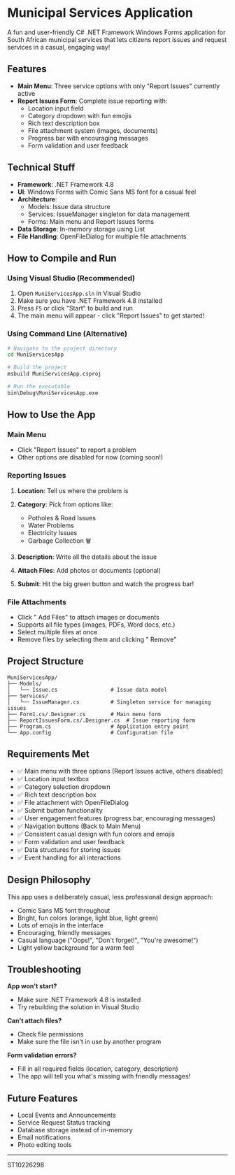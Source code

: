 # Municipal Services Application 

A fun and user-friendly C# .NET Framework Windows Forms application for South African municipal services that lets citizens report issues and request services in a casual, engaging way!

## Features 

- **Main Menu**: Three service options with only "Report Issues" currently active
- **Report Issues Form**: Complete issue reporting with:
  - Location input field 
  - Category dropdown with fun emojis 
  - Rich text description box 
  - File attachment system (images, documents) 
  - Progress bar with encouraging messages 
  - Form validation and user feedback 

## Technical Stuff 

- **Framework**: .NET Framework 4.8
- **UI**: Windows Forms with Comic Sans MS font for a casual feel
- **Architecture**: 
  - Models: Issue data structure
  - Services: IssueManager singleton for data management
  - Forms: Main menu and Report Issues forms
- **Data Storage**: In-memory storage using List<Issue>
- **File Handling**: OpenFileDialog for multiple file attachments

## How to Compile and Run 

### Using Visual Studio (Recommended)
1. Open `MuniServicesApp.sln` in Visual Studio
2. Make sure you have .NET Framework 4.8 installed
3. Press `F5` or click "Start" to build and run
4. The main menu will appear - click "Report Issues" to get started!

### Using Command Line (Alternative)
```bash
# Navigate to the project directory
cd MuniServicesApp

# Build the project
msbuild MuniServicesApp.csproj

# Run the executable
bin\Debug\MuniServicesApp.exe
```

## How to Use the App 

### Main Menu
- Click "Report Issues" to report a problem
- Other options are disabled for now (coming soon!)

### Reporting Issues
1. **Location**: Tell us where the problem is
2. **Category**: Pick from options like:
   - Potholes & Road Issues 
   - Water Problems 
   - Electricity Issues 
   - Garbage Collection 🗑
   
3. **Description**: Write all the details about the issue
4. **Attach Files**: Add photos or documents (optional)
5. **Submit**: Hit the big green button and watch the progress bar!

### File Attachments
- Click " Add Files" to attach images or documents
- Supports all file types (images, PDFs, Word docs, etc.)
- Select multiple files at once
- Remove files by selecting them and clicking " Remove"

## Project Structure 

```
MuniServicesApp/
├── Models/
│   └── Issue.cs                 # Issue data model
├── Services/
│   └── IssueManager.cs          # Singleton service for managing issues
├── Form1.cs/.Designer.cs        # Main menu form
├── ReportIssuesForm.cs/.Designer.cs  # Issue reporting form
├── Program.cs                   # Application entry point
└── App.config                   # Configuration file
```

## Requirements Met 

- ✅ Main menu with three options (Report Issues active, others disabled)
- ✅ Location input textbox
- ✅ Category selection dropdown
- ✅ Rich text description box
- ✅ File attachment with OpenFileDialog
- ✅ Submit button functionality
- ✅ User engagement features (progress bar, encouraging messages)
- ✅ Navigation buttons (Back to Main Menu)
- ✅ Consistent casual design with fun colors and emojis
- ✅ Form validation and user feedback
- ✅ Data structures for storing issues
- ✅ Event handling for all interactions

## Design Philosophy 

This app uses a deliberately casual, less professional design approach:
- Comic Sans MS font throughout
- Bright, fun colors (orange, light blue, light green)
- Lots of emojis in the interface
- Encouraging, friendly messages
- Casual language ("Oops!", "Don't forget!", "You're awesome!")
- Light yellow background for a warm feel

## Troubleshooting 

**App won't start?**
- Make sure .NET Framework 4.8 is installed
- Try rebuilding the solution in Visual Studio

**Can't attach files?**
- Check file permissions
- Make sure the file isn't in use by another program

**Form validation errors?**
- Fill in all required fields (location, category, description)
- The app will tell you what's missing with friendly messages!

## Future Features 

- Local Events and Announcements
- Service Request Status tracking
- Database storage instead of in-memory
- Email notifications
- Photo editing tools

---

ST10226298
